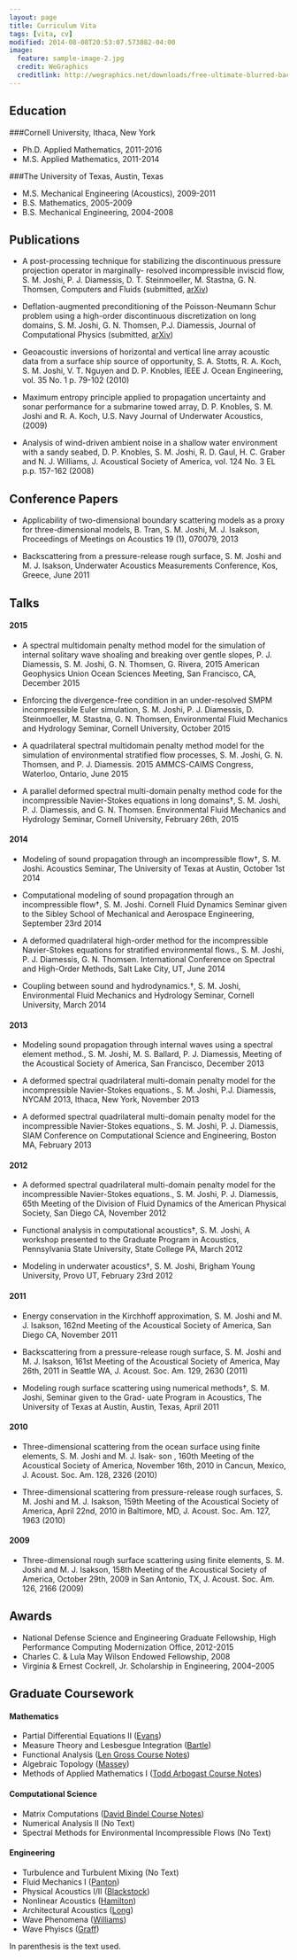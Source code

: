 ```yaml
---
layout: page
title: Curriculum Vita
tags: [vita, cv]
modified: 2014-08-08T20:53:07.573882-04:00
image:
  feature: sample-image-2.jpg
  credit: WeGraphics
  creditlink: http://wegraphics.net/downloads/free-ultimate-blurred-background-pack/
---
```


## Education

###Cornell University, Ithaca, New York

* Ph.D. Applied Mathematics, 2011-2016
* M.S. Applied Mathematics, 2011-2014

###The University of Texas, Austin, Texas

* M.S. Mechanical Engineering (Acoustics), 2009-2011
* B.S. Mathematics, 2005-2009
* B.S. Mechanical Engineering, 2004-2008

## Publications

+ A post-processing technique for stabilizing the discontinuous pressure projection operator in marginally- resolved incompressible inviscid flow, S. M. Joshi, P. J. Diamessis, D. T. Steinmoeller, M. Stastna, G. N. Thomsen, Computers and Fluids (submitted, [arXiv](http://arxiv.org/abs/1512.01755))

+ Deflation-augmented preconditioning of the Poisson-Neumann Schur problem using a high-order discontinuous discretization on long domains, S. M. Joshi, G. N. Thomsen, P.J. Diamessis, Journal of Computational Physics (submitted, [arXiv](http://arxiv.org/abs/1512.01756))

+ Geoacoustic inversions of horizontal and vertical line array acoustic data from a surface ship source of opportunity, S. A. Stotts, R. A. Koch, S. M. Joshi, V. T. Nguyen and D. P. Knobles, IEEE J. Ocean Engineering, vol. 35 No. 1 p. 79-102 (2010)

+ Maximum entropy principle applied to propagation uncertainty and sonar performance for a submarine towed array, D. P. Knobles, S. M. Joshi and R. A. Koch, U.S. Navy Journal of Underwater Acoustics, (2009)

+ Analysis of wind-driven ambient noise in a shallow water environment with a sandy seabed, D. P. Knobles, S. M. Joshi, R. D. Gaul, H. C. Graber and N. J. Williams, J. Acoustical Society of America, vol. 124 No. 3 EL p.p. 157-162 (2008)

## Conference Papers

+ Applicability of two-dimensional boundary scattering models as a proxy for three-dimensional models, B. Tran, S. M. Joshi, M. J. Isakson, Proceedings of Meetings on Acoustics 19 (1), 070079, 2013

+ Backscattering from a pressure-release rough surface, S. M. Joshi and M. J. Isakson, Underwater Acoustics Measurements Conference, Kos, Greece, June 2011

## Talks

#### 2015

+ A spectral multidomain penalty method model for the simulation of internal solitary wave shoaling and breaking over gentle slopes, P. J. Diamessis, S. M. Joshi, G. N. Thomsen, G. Rivera, 2015 American Geophysics Union Ocean Sciences Meeting, San Francisco, CA, December 2015

+ Enforcing the divergence-free condition in an under-resolved SMPM incompressible Euler simulation, S. M. Joshi, P. J. Diamessis, D. Steinmoeller, M. Stastna, G. N. Thomsen, Environmental Fluid Mechanics and Hydrology Seminar, Cornell University, October 2015

+ A quadrilateral spectral multidomain penalty method model for the simulation of environmental stratified flow processes, S. M. Joshi, G. N. Thomsen, and P. J. Diamessis. 2015 AMMCS-CAIMS Congress, Waterloo, Ontario, June 2015

+ A parallel deformed spectral multi-domain penalty method code for the incompressible Navier-Stokes equations in long domains†, S. M. Joshi, P. J. Diamessis, and G. N. Thomsen. Environmental Fluid Mechanics and Hydrology Seminar, Cornell University, February 26th, 2015

#### 2014

+ Modeling of sound propagation through an incompressible flow†, S. M. Joshi. Acoustics Seminar, The University of Texas at Austin, October 1st 2014

+ Computational modeling of sound propagation through an incompressible flow†, S. M. Joshi. Cornell Fluid Dynamics Seminar given to the Sibley School of Mechanical and Aerospace Engineering, September 23rd 2014

+ A deformed quadrilateral high-order method for the incompressible Navier-Stokes equations for stratified environmental flows., S. M. Joshi, P. J. Diamessis, G. N. Thomsen. International Conference on Spectral and High-Order Methods, Salt Lake City, UT, June 2014

+ Coupling between sound and hydrodynamics.†, S. M. Joshi, Environmental Fluid Mechanics and Hydrology Seminar, Cornell University, March 2014

#### 2013

+ Modeling sound propagation through internal waves using a spectral element method., S. M. Joshi, M. S. Ballard, P. J. Diamessis, Meeting of the Acoustical Society of America, San Francisco, December 2013

+ A deformed spectral quadrilateral multi-domain penalty model for the incompressible Navier-Stokes equations., S. M. Joshi, P.J. Diamessis, NYCAM 2013, Ithaca, New York, November 2013

+ A deformed spectral quadrilateral multi-domain penalty model for the incompressible Navier-Stokes equations., S. M. Joshi, P. J. Diamessis, SIAM Conference on Computational Science and Engineering, Boston MA, February 2013

#### 2012

+ A deformed spectral quadrilateral multi-domain penalty model for the incompressible Navier-Stokes equations., S. M. Joshi, P. J. Diamessis, 65th Meeting of the Division of Fluid Dynamics of the American Physical Society, San Diego CA, November 2012

+ Functional analysis in computational acoustics†, S. M. Joshi, A workshop presented to the Graduate Program in Acoustics, Pennsylvania State University, State College PA, March 2012

+ Modeling in underwater acoustics†, S. M. Joshi, Brigham Young University, Provo UT, February 23rd 2012

#### 2011


+ Energy conservation in the Kirchhoff approximation, S. M. Joshi and M. J. Isakson, 162nd Meeting of the Acoustical Society of America, San Diego CA, November 2011

+ Backscattering from a pressure-release rough surface, S. M. Joshi and M. J. Isakson, 161st Meeting of the Acoustical Society of America, May 26th, 2011 in Seattle WA, J. Acoust. Soc. Am. 129, 2630 (2011)

+ Modeling rough surface scattering using numerical methods†, S. M. Joshi, Seminar given to the Grad- uate Program in Acoustics, The University of Texas at Austin, Austin, Texas, April 2011

#### 2010


+ Three-dimensional scattering from the ocean surface using finite elements, S. M. Joshi and M. J. Isak- son , 160th Meeting of the Acoustical Society of America, November 16th, 2010 in Cancun, Mexico, J. Acoust. Soc. Am. 128, 2326 (2010)

+ Three-dimensional scattering from pressure-release rough surfaces, S. M. Joshi and M. J. Isakson, 159th Meeting of the Acoustical Society of America, April 22nd, 2010 in Baltimore, MD, J. Acoust. Soc. Am. 127, 1963 (2010)

#### 2009

+ Three-dimensional rough surface scattering using finite elements, S. M. Joshi and M. J. Isakson, 158th Meeting of the Acoustical Society of America, October 29th, 2009 in San Antonio, TX, J. Acoust. Soc. Am. 126, 2166 (2009)

## Awards

+ National Defense Science and Engineering Graduate Fellowship, High Performance Computing Modernization Office, 2012-2015
+ Charles C. & Lula May Wilson Endowed Fellowship, 2008
+ Virginia & Ernest Cockrell, Jr. Scholarship in Engineering, 2004–2005

## Graduate Coursework

#### Mathematics

+ Partial Differential Equations II ([Evans](http://www.amazon.com/Partial-Differential-Equations-Graduate-Mathematics/dp/0821849743/ref=sr_1_1?s=books&ie=UTF8&qid=1435431428&sr=1-1&keywords=evans+partial+differential+equations))
 + Measure Theory and Lesbesgue Integration ([Bartle](http://www.amazon.com/Elements-Integration-Lebesgue-Measure/dp/0471042226/ref=sr_1_29?s=books&ie=UTF8&qid=1435431255&sr=1-29&keywords=measure+theory))
 + Functional Analysis ([Len Gross Course Notes](http://www.math.cornell.edu/~gross/7130notes2012nk.pdf))
 + Algebraic Topology ([Massey](http://www.amazon.com/Algebraic-Topology-Introduction-Graduate-Mathematics/dp/0387902716))
 + Methods of Applied Mathematics I ([Todd Arbogast Course Notes](http://www.ma.utexas.edu/users/arbogast/appMath08c.pdf))

#### Computational Science

 + Matrix Computations ([David Bindel Course Notes](http://www.cs.cornell.edu/~bindel/class/cs6210-f12/))
 + Numerical Analysis II (No Text)
 + Spectral Methods for Environmental Incompressible Flows (No Text)

#### Engineering
 + Turbulence and Turbulent Mixing (No Text)
 + Fluid Mechanics I ([Panton](http://www.amazon.com/Incompressible-Flow-Ronald-L-Panton/dp/1118013433))
 + Physical Acoustics I/II ([Blackstock](http://www.amazon.com/Fundamentals-Physical-Acoustics-David-Blackstock/dp/0471319791/ref=sr_1_1?s=books&ie=UTF8&qid=1435431355&sr=1-1&keywords=blackstock+physical+acoustics))
 + Nonlinear Acoustics ([Hamilton](http://www.amazon.com/Nonlinear-Acoustics-Mark-F-Hamilton/dp/0123218608/ref=sr_1_1?s=books&ie=UTF8&qid=1435431372&sr=1-1&keywords=nonlinear+acoustics))
 + Architectural Acoustics ([Long](http://www.amazon.com/Architectural-Acoustics-Second-Marshall-Long/dp/0123982588/ref=sr_1_2?s=books&ie=UTF8&qid=1435431386&sr=1-2&keywords=architectural+acoustics))
 + Wave Phenomena ([Williams](http://www.amazon.com/Fourier-Acoustics-Radiation-Acoustical-Holography/dp/0127539603/ref=sr_1_1?s=books&ie=UTF8&qid=1435594678&sr=1-1&keywords=fourier+acoustics))
 + Wave Phyiscs ([Graff](http://www.amazon.com/Motion-Elastic-Solids-Dover-Physics/dp/0486667456))


In parenthesis is the text used.

